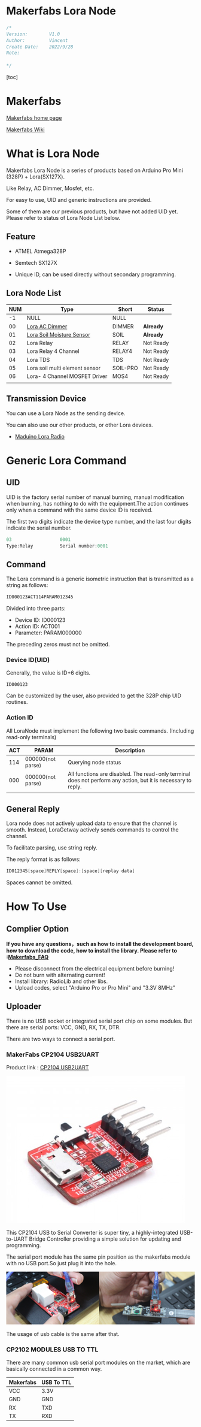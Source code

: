 # Makerfabs Lora Node



```c++
/*
Version:		V1.0
Author:			Vincent
Create Date:	2022/9/28
Note:
	
*/
```

[toc]

# Makerfabs

[Makerfabs home page](https://www.makerfabs.com/)

[Makerfabs Wiki](https://makerfabs.com/wiki/index.php?title=Main_Page)



# What is Lora Node

Makerfabs Lora Node is a series of products based on Arduino Pro Mini (328P) + Lora(SX127X). 

Like Relay, AC Dimmer, Mosfet, etc.

For easy to use, UID and generic instructions are provided.

Some of them are our previous products, but have not added UID yet. Please refer to status of Lora Node List below.

## Feature

- ATMEL Atmega328P
- Semtech SX127X

- Unique ID, can be used directly without secondary programming.

## Lora Node List

| NUM  | Type                                                         | Short    | Status      |
| ---- | ------------------------------------------------------------ | -------- | ----------- |
| -1   | NULL                                                         | NULL     |             |
| 00   | [Lora AC Dimmer](https://github.com/Makerfabs/Makerfabs-Lora-AC-Dimmer) | DIMMER   | **Already** |
| 01   | [Lora Soil Moisture Sensor](https://github.com/Makerfabs/Lora-Soil-Moisture-Sensor/tree/master/V3) | SOIL     | **Already** |
| 02   | Lora Relay                                                   | RELAY    | Not Ready   |
| 03   | Lora Relay 4 Channel                                         | RELAY4   | Not Ready   |
| 04   | Lora TDS                                                     | TDS      | Not Ready   |
| 05   | Lora soil multi element sensor                               | SOIL-PRO | Not Ready   |
| 06   | Lora- 4 Channel MOSFET Driver                                | MOS4     | Not Ready   |
|      |                                                              |          |             |

## Transmission Device

You can use a Lora Node as the sending device.

You can also use our other products, or other Lora devices.

- [Maduino Lora Radio](https://www.makerfabs.com/wiki/index.php?title=Maduino_Lora_Radio_(433M/868M))



# Generic Lora Command

## UID

UID is the factory serial number of manual burning, manual modification when burning, has nothing to do with the equipment.The action continues only when a command with the same device ID is received.

The first two digits indicate the device type number, and the last four digits indicate the serial number.

```c
03					0001
Type:Relay			Serial number:0001
```



## Command

The Lora command is a generic isometric instruction that is transmitted as a string as follows:

```c
ID000123ACT114PARAM012345
```

Divided into three parts:

- Device ID: ID000123
- Action ID: ACT001
- Parameter: PARAM000000

The preceding zeros must not be omitted.

### Device ID(UID)

Generally, the value is ID+6 digits.

```
ID000123
```

Can be customized by the user, also provided to get the 328P chip UID routines.

### Action ID

All LoraNode must implement the following two basic commands. (Including read-only terminals)

| ACT  | PARAM             | Description                                                  |
| ---- | ----------------- | ------------------------------------------------------------ |
| 114  | 000000(not parse) | Querying node status                                         |
| 000  | 000000(not parse) | All functions are disabled. The read-only terminal does not perform any action, but it is necessary to reply. |
|      |                   |                                                              |

 

## General Reply

Lora node does not actively upload data to ensure that the channel is smooth. Instead, LoraGetway actively sends commands to control the channel.

To facilitate parsing, use string reply.



The reply format is as follows:

```c
ID012345[space]REPLY[space]:[space][replay data]
```

Spaces cannot be omitted.



# How To Use

## Complier Option

**If you have any questions，such as how to install the development board, how to download the code, how to install the library. Please refer to :[Makerfabs_FAQ](https://github.com/Makerfabs/Makerfabs_FAQ)**

- Please disconnect from the electrical equipment before burning!
- Do not burn with alternating current!
- Install library: RadioLib and other libs.
- Upload codes, select "Arduino Pro or Pro Mini" and "3.3V 8MHz"



## Uploader

There is no USB socket or integrated serial port chip on some modules. But there are serial ports: VCC, GND, RX, TX, DTR. 

There are two ways to connect a serial port.



### MakerFabs CP2104 USB2UART

Product link : [CP2104 USB2UART](https://www.makerfabs.com/cp2104-usb-to-serial-converter.html)

![cp2104](md_pic/cp2104.png)

This CP2104 USB to Serial Converter is super tiny, a highly-integrated USB-to-UART Bridge Controller providing a simple solution for updating and programming.

The serial port module has the same pin position as the makerfabs module with no USB port.So just plug it into the hole.

![cp2104](md_pic/cp2104-2.png)

The usage of usb cable is the same after that.

### CP2102 MODULES USB TO TTL

There are many common usb serial port modules on the market, which are basically connected in a common way.

| Makerfabs | USB To TTL |
| --------- | ---------- |
| VCC       | 3.3V       |
| GND       | GND        |
| RX        | TXD        |
| TX        | RXD        |




